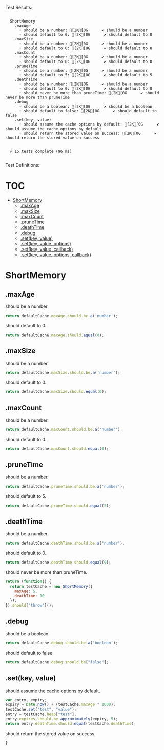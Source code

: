 Test Results:
```

  ShortMemory
    .maxAge
      ◦ should be a number: [2K[0G      ✔ should be a number 
      ◦ should default to 0: [2K[0G      ✔ should default to 0 
    .maxSize
      ◦ should be a number: [2K[0G      ✔ should be a number 
      ◦ should default to 0: [2K[0G      ✔ should default to 0 
    .maxCount
      ◦ should be a number: [2K[0G      ✔ should be a number 
      ◦ should default to 0: [2K[0G      ✔ should default to 0 
    .pruneTime
      ◦ should be a number: [2K[0G      ✔ should be a number 
      ◦ should default to 5: [2K[0G      ✔ should default to 5 
    .deathTime
      ◦ should be a number: [2K[0G      ✔ should be a number 
      ◦ should default to 0: [2K[0G      ✔ should default to 0 
      ◦ should never be more than pruneTime: [2K[0G      ✔ should never be more than pruneTime 
    .debug
      ◦ should be a boolean: [2K[0G      ✔ should be a boolean 
      ◦ should default to false: [2K[0G      ✔ should default to false 
    .set(key, value)
      ◦ should assume the cache options by default: [2K[0G      ✔ should assume the cache options by default 
      ◦ should return the stored value on success: [2K[0G      ✔ should return the stored value on success 


  ✔ 15 tests complete (96 ms)


```

Test Definitions:

# TOC
   - [ShortMemory](#shortmemory)
     - [.maxAge](#shortmemory-maxage)
     - [.maxSize](#shortmemory-maxsize)
     - [.maxCount](#shortmemory-maxcount)
     - [.pruneTime](#shortmemory-prunetime)
     - [.deathTime](#shortmemory-deathtime)
     - [.debug](#shortmemory-debug)
     - [.set(key, value)](#shortmemory-setkey-value)
     - [.set(key, value, options)](#shortmemory-setkey-value-options)
     - [.set(key, value, callback)](#shortmemory-setkey-value-callback)
     - [.set(key, value, options, callback)](#shortmemory-setkey-value-options-callback)
<a name=""></a>
 
<a name="shortmemory"></a>
# ShortMemory
<a name="shortmemory-maxage"></a>
## .maxAge
should be a number.

```js
return defaultCache.maxAge.should.be.a('number');
```

should default to 0.

```js
return defaultCache.maxAge.should.equal(0);
```

<a name="shortmemory-maxsize"></a>
## .maxSize
should be a number.

```js
return defaultCache.maxSize.should.be.a('number');
```

should default to 0.

```js
return defaultCache.maxSize.should.equal(0);
```

<a name="shortmemory-maxcount"></a>
## .maxCount
should be a number.

```js
return defaultCache.maxCount.should.be.a('number');
```

should default to 0.

```js
return defaultCache.maxCount.should.equal(0);
```

<a name="shortmemory-prunetime"></a>
## .pruneTime
should be a number.

```js
return defaultCache.pruneTime.should.be.a('number');
```

should default to 5.

```js
return defaultCache.pruneTime.should.equal(5);
```

<a name="shortmemory-deathtime"></a>
## .deathTime
should be a number.

```js
return defaultCache.deathTime.should.be.a('number');
```

should default to 0.

```js
return defaultCache.deathTime.should.equal(0);
```

should never be more than pruneTime.

```js
return (function() {
  return testCache = new ShortMemory({
    maxAge: 5,
    deathTime: 10
  });
}).should["throw"]();
```

<a name="shortmemory-debug"></a>
## .debug
should be a boolean.

```js
return defaultCache.debug.should.be.a('boolean');
```

should default to false.

```js
return defaultCache.debug.should.be["false"];
```

<a name="shortmemory-setkey-value"></a>
## .set(key, value)
should assume the cache options by default.

```js
var entry, expiry;
expiry = Date.now() + (testCache.maxAge * 1000);
testCache.set("test", "value");
entry = testCache.heap["test"];
entry.expires.should.be.approximately(expiry, 5);
return entry.deathTime.should.equal(testCache.deathTime);
```

should return the stored value on success.

```js
}
```


